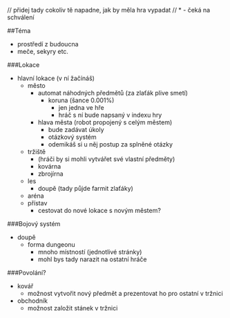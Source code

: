 // přidej tady cokoliv tě napadne, jak by měla hra vypadat
// * - čeká na schválení

##Téma
* prostředí z budoucna
* meče, sekyry etc.

###Lokace
* hlavní lokace (v ní žačínáš)
   * město
      * automat náhodných předmětů (za zlaťák plive smetí)
         * koruna (šance 0.001%)
            * jen jedna ve hře
            * hráč s ní bude napsaný v indexu hry
      * hlava města (robot propojený s celým městem)
        * bude zadávat úkoly
        * otázkový systém
        * odemikáš si u něj postup za splněné otázky
    * tržiště
      * (hráči by si mohli vytvářet své vlastní předměty)
      * kovárna
      * zbrojírna
  * les
    * doupě (tady půjde farmit zlaťáky)
  * aréna
  * přístav
    * cestovat do nové lokace s novým městem?

###Bojový systém
* doupě
  * forma dungeonu
    * mnoho místností (jednotlivé stránky)
    * mohl bys tady narazit na ostatní hráče        

###Povolání?
* kovář 
  * možnost vytvořit nový předmět a prezentovat ho pro ostatní v tržnici
* obchodník
  * možnost založit stánek v tržnici

